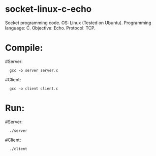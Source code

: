 # socket-linux-c-echo

Socket programming code. 
OS: Linux (Tested on Ubuntu).
Programming language: C.
Objective: Echo.
Protocol: TCP.

# Compile:

#Server:

      gcc -o server server.c

#Client:

      gcc -o client client.c

# Run:

#Server:

      ./server

#Client:

      ./client
